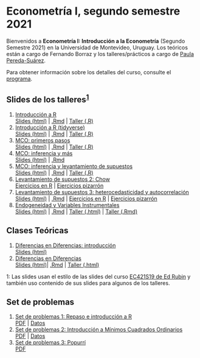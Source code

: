 # Econometría I, segundo semestre 2021 

Bienvenidos a **Econometría I: Introducción a la Econometría** (Segundo Semestre 2021) en la Universidad de Montevideo, Uruguay. Los teóricos están a cargo de Fernando Borraz y los talleres/prácticos a cargo de [Paula Pereda-Suárez](https://paulapereda.com/).

Para obtener información sobre los detalles del curso, consulte el [programa](https://raw.githack.com/paulapereda/econometrics_I_21/master/Programa/EconometriaI_2021.pdf).

## Slides de los talleres<sup>[1](#myfootnote1)</sup>

1. [Introducción a R](https://github.com/paulapereda/econometrics_I_21/blob/master/Slides/01_introduccion) <br> [Slides (html)](https://taller-1-econometria-1.netlify.app/#1) | [.Rmd](https://github.com/paulapereda/econometrics_I_21/blob/master/Slides/01_introduccion/01_intro.Rmd) | [Taller (.R)](https://raw.githubusercontent.com/paulapereda/econometrics_I_21/master/Slides/01_introduccion/Taller%201%20-%20Introducci%C3%B3n%20a%20R.R)
2. [Introducción a R (tidyverse)](https://github.com/paulapereda/econometrics_I_21/blob/master/Slides/02_introduccion_II) <br> [Slides (html)](https://taller-2-econometria-1.netlify.app/#1) | [.Rmd](https://github.com/paulapereda/econometrics_I_21/blob/master/Slides/02_introduccion_II/02_intro.Rmd) | [Taller (.R)](https://raw.githubusercontent.com/paulapereda/econometrics_I_21/master/Slides/02_introduccion_II/Taller%202.R)
3. [MCO: primeros pasos](https://github.com/paulapereda/econometrics_I_21/blob/master/Slides/03_mco) <br> [Slides (html)](https://taller-3-econometria-1.netlify.app/#1) | [.Rmd](https://github.com/paulapereda/econometrics_I_21/blob/master/Slides/03_mco/03_mco.Rmd) | [Taller (.R)](https://raw.githubusercontent.com/paulapereda/econometrics_I_21/master/Slides/03_mco/Taller%203%20-%20MCO.R)
4. [MCO: inferencia y más](https://github.com/paulapereda/econometrics_I_21/blob/master/Slides/04_mco_II) <br> [Slides (html)](https://taller-4-econometria-1.netlify.app/#1) | [.Rmd](https://github.com/paulapereda/econometrics_I_21/blob/master/Slides/04_mco_II/04_mco_II.Rmd)
5. [MCO: inferencia y levantamiento de supuestos](https://github.com/paulapereda/econometrics_I_21/blob/master/Slides/05_mco_III_levantamiento_supuestos_I) <br> [Slides (html)](https://taller-5-econometria-1.netlify.app/) | [.Rmd](https://github.com/paulapereda/econometrics_I_21/blob/master/Slides/05_mco_III_levantamiento_supuestos_I/05_mco_III.Rmd) | [Taller (.R)](https://raw.githubusercontent.com/paulapereda/econometrics_I_21/master/Slides/05_mco_III_levantamiento_supuestos_I/MCO_by_hand.R)
6. [Levantamiento de supuestos 2: Chow](https://github.com/paulapereda/econometria_I_21/tree/master/Slides/06_levantamiento_supuestos_II) <br> [Ejercicios en R](https://github.com/paulapereda/econometria_I_21/blob/master/Slides/06_levantamiento_supuestos_II/Taller%206.R) | [Ejercicios pizarrón](https://github.com/paulapereda/econometria_I_21/blob/master/Slides/06_levantamiento_supuestos_II/Ejercicios%202%20y%203.pdf)
7. [Levantamiento de supuestos 3: heterocedasticidad y autocorrelación](https://github.com/paulapereda/econometria_I_21/blob/master/Slides/07_levantamiento_supuestos_III/07_levantamiento_supuestos_3.Rmd) <br> [Slides (html)](https://taller-6-econometria-1.netlify.app/) | [.Rmd](https://github.com/paulapereda/econometria_I_21/blob/master/Slides/07_levantamiento_supuestos_III/07_levantamiento_supuestos_3.Rmd) | [Ejercicios en R](https://github.com/paulapereda/econometria_I_21/blob/master/Slides/07_levantamiento_supuestos_III/Taller%207.R) | [Ejercicios pizarrón](https://github.com/paulapereda/econometria_I_21/blob/master/Slides/07_levantamiento_supuestos_III/Ejercicios%20heterocedasticidad.pdf)
8. [Endogeneidad y Variables Instrumentales](https://github.com/paulapereda/econometria_I_21/blob/master/Slides/08_endogeneidad/08_endogoneidad.Rmd) <br> [Slides (html)](https://taller-7-econometria-1.netlify.app/#1) | [.Rmd](https://github.com/paulapereda/econometria_I_21/blob/master/Slides/08_endogeneidad/08_endogoneidad.Rmd) | [Taller (.html)](https://taller-vi-econometria-1.netlify.app/) | [Taller (.Rmd)](https://github.com/paulapereda/econometria_I_21/blob/master/Slides/08_endogeneidad/iv-intro.Rmd)

## Clases Teóricas

1. [Diferencias en Diferencias: introducción](https://github.com/paulapereda/econometria_I_21/blob/master/Slides/09_diferencias_en_diferencias/dd.Rmd) <br> [Slides (html)](https://dd-econometria-1.netlify.app/#1)
2. [Diferencias en Diferencias](https://github.com/paulapereda/econometria_I_21/blob/master/Slides/09_diferencias_en_diferencias/dd.Rmd) <br> [Slides (html)](https://dd-econometria-1.netlify.app/#1)| [.Rmd](https://github.com/paulapereda/econometria_I_21/blob/master/Slides/08_endogeneidad/08_endogoneidad.Rmd) | [Taller (.html)](https://taller-dd-econometria-1.netlify.app/) 

<a name="myfootnote1">1</a>: Las slides usan el estilo de las slides del curso [EC421S19 de Ed Rubin]() y también uso contenido de sus slides para algunos de los talleres. 

## Set de problemas

1. [Set de problemas 1: Repaso e introducción a R](https://raw.githubusercontent.com/paulapereda/econometrics_I_21/master/Pr%C3%A1cticos/Pr%C3%A1ctico%201/00_introduccion.html) <br> [PDF](https://github.com/paulapereda/econometrics_I_21/blob/master/Pr%C3%A1cticos/Pr%C3%A1ctico%201/Pr%C3%A1ctico%201.pdf) | [Datos](https://raw.githubusercontent.com/paulapereda/econometrics_I_21/master/Pr%C3%A1cticos/Pr%C3%A1ctico%201/gasto_mensual_vivienda.csv)
1. [Set de problemas 2: Introducción a Mínimos Cuadrados Ordinarios](https://raw.githubusercontent.com/paulapereda/econometrics_I_21/master/Pr%C3%A1cticos/Pr%C3%A1ctico%202/01_MCO.html) <br> [PDF](https://github.com/paulapereda/econometrics_I_21/blob/master/Pr%C3%A1cticos/Pr%C3%A1ctico%202/Pr%C3%A1ctico%202.pdf) | [Datos](https://raw.githubusercontent.com/paulapereda/econometrics_I_21/master/Pr%C3%A1cticos/Pr%C3%A1ctico%202/valor_casa.csv)
1. [Set de problemas 3: Popurrí](https://github.com/paulapereda/econometria_I_21/blob/master/Pr%C3%A1cticos/Pr%C3%A1ctico%203/03_Pr%C3%A1ctico-3.html) <br> [PDF](https://github.com/paulapereda/econometria_I_21/blob/master/Pr%C3%A1cticos/Pr%C3%A1ctico%203/Set%20de%20problemas%203.pdf) 
